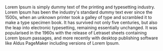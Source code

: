 Lorem Ipsum is simply dummy text of the printing and typesetting industry. Lorem Ipsum has been the industry's 
standard dummy text ever since the 1500s, when an unknown printer took a galley of type and scrambled it to 
make a type specimen book. It has survived not only five centuries, but also the leap into electronic typesetting,
remaining essentially unchanged. It was popularised in the 1960s with the release of Letraset sheets 
containing Lorem Ipsum passages, and more recently with desktop publishing software like Aldus PageMaker 
including versions of Lorem Ipsum.